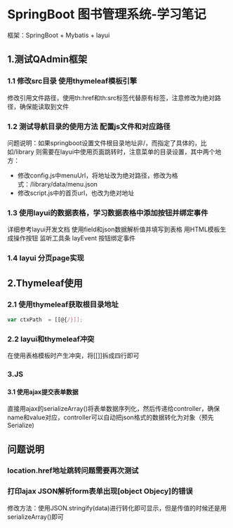 # SpringBoot 图书管理系统-学习笔记
框架：SpringBoot + Mybatis + layui

## 1.测试QAdmin框架
### 1.1 修改src目录 使用thymeleaf模板引擎

修改引用文件路径，使用th:href和th:src标签代替原有标签，注意修改为绝对路径，确保能读取到文件

### 1.2 测试导航目录的使用方法 配置js文件和对应路径
问题说明：如果springboot设置文件根目录地址非/，而指定了具体的，比如/library
则需要在layui中使用页面跳转时，注意菜单的目录设置，其中两个地方：
* 修改config.js中menuUrl，将地址改为绝对路径，修改为格式：/library/data/menu.json
* 修改script.js中的首页url，也改为绝对地址

### 1.3 使用layui的数据表格，学习数据表格中添加按钮并绑定事件
详细参考layui开发文档
使用field和json数据解析值并填写到表格
用HTML模板生成操作按钮
监听工具条 layEvent 按钮绑定事件

### 1.4 layui 分页page实现

## 2.Thymeleaf使用
### 2.1 使用thymeleaf获取根目录地址

```javascript
var ctxPath  = [[@{/}]];
```

### 2.2 layui和thymeleaf冲突
在使用表格模板时产生冲突，将[[]]拆成四行即可

### 3.JS
#### 3.1 使用ajax提交表单数据
直接用ajax的serializeArray()将表单数据序列化，然后传递给controller，确保name和value对应，controller可以自动把json格式的数据转化为对象（预先Serialize)

## 问题说明
### location.href地址跳转问题需要再次测试

### 打印ajax JSON解析form表单出现[object Objecy]的错误
修改方法：使用JSON.stringify(data)进行转化即可显示，但是传值的时候还是用serializeArray()即可